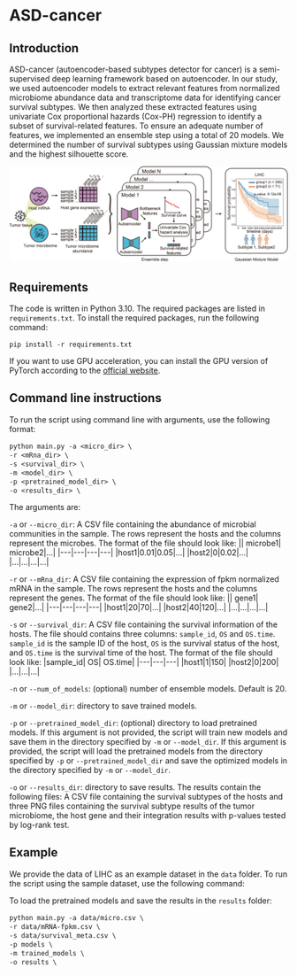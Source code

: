 # ASD-cancer
## Introduction
ASD-cancer (autoencoder-based subtypes detector for cancer) is a semi-supervised deep learning framework based on autoencoder. In our study, we used autoencoder models to extract relevant features from normalized microbiome abundance data and transcriptome data for identifying cancer survival subtypes. We then analyzed these extracted features using univariate Cox proportional hazards (Cox-PH) regression to identify a subset of survival-related features. To ensure an adequate number of features, we implemented an ensemble step using a total of 20 models. We determined the number of survival subtypes using Gaussian mixture models and the highest silhouette score.

![](ASD-cancer.png)

## Requirements
The code is written in Python 3.10. The required packages are listed in `requirements.txt`. To install the required packages, run the following command:
```
pip install -r requirements.txt
```
If you want to use GPU acceleration, you can install the GPU version of PyTorch according to the [official website](https://pytorch.org/get-started/locally/).

## Command line instructions
To run the script using command line with arguments, use the following format:

```
python main.py -a <micro_dir> \
-r <mRna_dir> \
-s <survival_dir> \
-m <model_dir> \
-p <pretrained_model_dir> \
-o <results_dir> \
```

The arguments are:

`-a` or `--micro_dir`: A CSV file containing the abundance of microbial communities in the sample. The rows represent the hosts and the columns represent the microbes. The format of the file should look like:
|| microbe1| microbe2|...|
|---|---|---|---|
|host1|0.01|0.05|...|
|host2|0|0.02|...|
|...|...|...|...|

`-r` or `--mRna_dir`: A CSV file containing the expression of fpkm normalized mRNA in the sample. The rows represent the hosts and the columns represent the genes. The format of the file should look like:
|| gene1| gene2|...|
|---|---|---|---|
|host1|20|70|...|
|host2|40|120|...|
|...|...|...|...|

`-s` or `--survival_dir`: A CSV file containing the survival information of the hosts. The file should contains three columns: `sample_id`, `OS` and `OS.time`. `sample_id` is the sample ID of the host, `OS` is the survival status of the host, and `OS.time` is the survival time of the host. The format of the file should look like:
|sample_id| OS| OS.time|
|---|---|---|
|host1|1|150|
|host2|0|200|
|...|...|...|

`-n` or `--num_of_models`: (optional) number of ensemble models. Default is 20.

`-m` or `--model_dir`: directory to save trained models.

`-p` or `--pretrained_model_dir`: (optional) directory to load pretrained models. If this argument is not provided, the script will train new models and save them in the directory specified by `-m` or `--model_dir`. If this argument is provided, the script will load the pretrained models from the directory specified by `-p` or `--pretrained_model_dir` and save the optimized models in the directory specified by `-m` or `--model_dir`.

`-o` or `--results_dir`: directory to save results. The results contain the following files: A CSV file containing the survival subtypes of the hosts and three PNG files containing the survival subtype results of the tumor microbiome, the host gene and their integration results with p-values tested by log-rank test.

## Example
We provide the data of LIHC as an example dataset in the `data` folder. To run the script using the sample dataset, use the following command:

To load the pretrained models and save the results in the `results` folder:

```
python main.py -a data/micro.csv \
-r data/mRNA-fpkm.csv \
-s data/survival_meta.csv \
-p models \
-m trained_models \
-o results \
```
